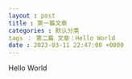 ```yaml
---
layout : post
title : 第一篇文章
categories : 默认分类
tags ： 第二篇 文章：Hello World
date : 2023-03-11 22:47:00 +0000
---
```


Hello World
